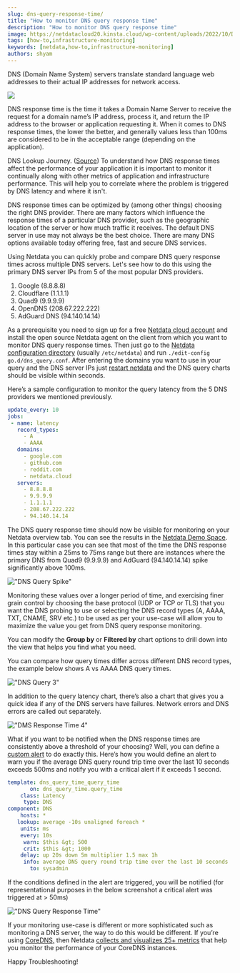 ```yaml
---
slug: dns-query-response-time/
title: "How to monitor DNS query response time"
description: "How to monitor DNS query response time"
image: https://netdatacloud20.kinsta.cloud/wp-content/uploads/2022/10/DNS-1.png
tags: [how-to,infrastructure-monitoring]
keywords: [netdata,how-to,infrastructure-monitoring]
authors: shyam
---
```

DNS (Domain Name System) servers translate standard language web addresses to their actual IP addresses for network access.

![](https://netdatacloud20.kinsta.cloud/wp-content/uploads/2022/10/DNS-1.png)

<!--truncate-->

DNS response time is the time it takes a Domain Name Server to receive the request for a domain name’s IP address, process it, and return the IP address to the browser or application requesting it. When it comes to DNS response times, the lower the better, and generally values less than 100ms are considered to be in the acceptable range (depending on the application).

DNS Lookup Journey. (<a href="https://xiaolishen.medium.com/the-dns-lookup-journey-240e9a5d345c">Source</a>)
To understand how DNS response times affect the performance of your application it is important to monitor it continually along with other metrics of application and infrastructure performance. This will help you to correlate where the problem is triggered by DNS latency and where it isn't. 

DNS response times can be optimized by (among other things) choosing the right DNS provider. There are many factors which influence the response times of a particular DNS provider, such as the geographic location of the server or how much traffic it receives. The default DNS server in use may not always be the best choice. There are many DNS options available today offering free, fast and secure DNS services. 

Using Netdata you can quickly probe and compare DNS query response times across multiple DNS servers. Let's see how to do this using the primary DNS server IPs from 5 of the most popular DNS providers.

<ol>
 	<li>Google (8.8.8.8)</li>
 	<li>Cloudflare (1.1.1.1)</li>
 	<li>Quad9 (9.9.9.9)</li>
 	<li>OpenDNS (208.67.222.222)</li>
 	<li>AdGuard DNS (94.140.14.14)</li>
</ol>

As a prerequisite you need to sign up for a free <a href="https://app.netdata.cloud/">Netdata cloud account</a> and install the open source Netdata agent on the client from which you want to monitor DNS query response times. Then just go to the <a href="https://learn.netdata.cloud/docs/configure/nodes#the-netdata-config-directory">Netdata configuration directory</a> (usually `/etc/netdata`) and run `./edit-config go.d/dns_query.conf`. After entering the domains you want to use in your query and the DNS server IPs just <a href="https://learn.netdata.cloud/docs/configure/start-stop-restart">restart netdata</a> and the DNS query charts should be visible within seconds.

Here’s a sample configuration to monitor the query latency from the 5 DNS providers we mentioned previously. 

```yaml
update_every: 10
jobs:
 - name: latency
   record_types:
     - A
     - AAAA
   domains:
     - google.com
     - github.com
     - reddit.com
     - netdata.cloud
   servers:
     - 8.8.8.8
     - 9.9.9.9
     - 1.1.1.1
     - 208.67.222.222
     - 94.140.14.14
 ```

The DNS query response time should now be visible for monitoring on your Netdata overview tab. You can see the results in the <a href="https://app.netdata.cloud/spaces/netdata-demo/rooms/dns-query/overview#chartName=menu_dns_query">Netdata Demo Space</a>. In this particular case you can see that most of the time the DNS response times stay within a 25ms to 75ms range but there are instances where the primary DNS from Quad9 (9.9.9.9) and AdGuard (94.140.14.14) spike significantly above 100ms. 

!["DNS Query Spike"](https://netdatacloud20.kinsta.cloud/wp-content/uploads/2022/10/DNS-Query-Response-Time-2.png)

Monitoring these values over a longer period of time, and exercising finer grain control by choosing the base protocol (UDP or TCP or TLS) that you want the DNS probing to use or selecting the DNS record types (A, AAAA, TXT, CNAME, SRV etc.) to be used as per your use-case will allow you to maximize the value you get from DNS query response monitoring.

You can modify the <strong>Group by</strong> or <strong>Filtered by</strong> chart options to drill down into the view that helps you find what you need. 

You can compare how query times differ across different DNS record types, the example below shows A vs AAAA DNS query times. 

!["DNS Query 3"](https://netdatacloud20.kinsta.cloud/wp-content/uploads/2022/10/DNS-Query-Respone-Time-3.png)

In addition to the query latency chart, there’s also a chart that gives you a quick idea if any of the DNS servers have failures. Network errors and DNS errors are called out separately.

!["DMS Response Time 4"](https://netdatacloud20.kinsta.cloud/wp-content/uploads/2022/10/DNS-Query-Response-Time-4.png)

What if you want to be notified when the DNS response times are consistently above a threshold of your choosing? Well, you can define a <a href="https://learn.netdata.cloud/docs/monitor/configure-alarms">custom alert</a> to do exactly this. Here’s how you would define an alert to warn you if the average DNS query round trip time over the last 10 seconds exceeds 500ms and notify you with a critical alert if it exceeds 1 second.

```yaml
template: dns_query_time_query_time
       on: dns_query_time.query_time
    class: Latency
     type: DNS
component: DNS
    hosts: *
   lookup: average -10s unaligned foreach *
    units: ms
    every: 10s
     warn: $this &gt; 500
     crit: $this &gt; 1000
    delay: up 20s down 5m multiplier 1.5 max 1h
     info: average DNS query round trip time over the last 10 seconds
       to: sysadmin
```

If the conditions defined in the alert are triggered, you will be notified (for representational purposes in the below screenshot a critical alert was triggered at > 50ms) 

!["DNS Query Response Time"](https://netdatacloud20.kinsta.cloud/wp-content/uploads/2022/10/DNS-Query-Response-Time-5.png)

If your monitoring use-case is different or more sophisticated such as monitoring a DNS server, the way to do this would be different. If you’re using <a href="https://coredns.io/">CoreDNS,</a> then Netdata <a href="https://learn.netdata.cloud/docs/agent/collectors/go.d.plugin/modules/coredns">collects and visualizes 25+ metrics</a> that help you monitor the performance of your CoreDNS instances.

Happy Troubleshooting!